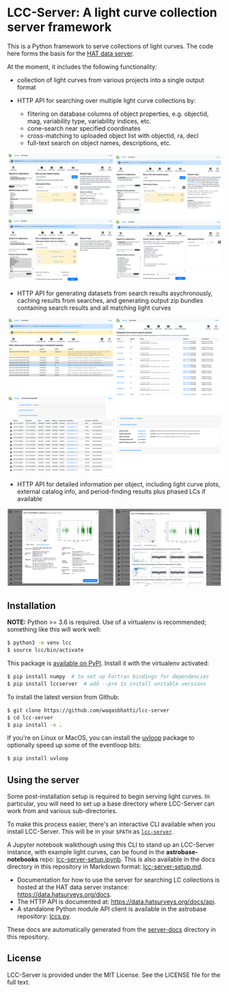 # LCC-Server: A light curve collection server framework

This is a Python framework to serve collections of light curves. The code here
forms the basis for the [HAT data server](https://data.hatsurveys.org).

At the moment, it includes the following functionality:

- collection of light curves from various projects into a single output format

- HTTP API for searching over multiple light curve collections by:
  - filtering on database columns of object properties, e.g. objectid,
    mag, variability type, variability indices, etc.
  - cone-search near specified coordinates
  - cross-matching to uploaded object list with objectid, ra, decl
  - full-text search on object names, descriptions, etc.

[![LCC server search interface](https://raw.githubusercontent.com/waqasbhatti/lcc-server/master/docs/search-th.png)](https://raw.githubusercontent.com/waqasbhatti/lcc-server/master/docs/search-montage.png)

- HTTP API for generating datasets from search results asychronously, caching
  results from searches, and generating output zip bundles containing search
  results and all matching light curves

[![LCC server results display](https://raw.githubusercontent.com/waqasbhatti/lcc-server/master/docs/results-th.png)](https://raw.githubusercontent.com/waqasbhatti/lcc-server/master/docs/results-montage.png)

- HTTP API for detailed information per object, including light curve plots,
  external catalog info, and period-finding results plus phased LCs if available

[![LCC server object info](https://raw.githubusercontent.com/waqasbhatti/lcc-server/master/docs/objectinfo-th.png)](https://raw.githubusercontent.com/waqasbhatti/lcc-server/master/docs/objectinfo-montage.png)


## Installation

**NOTE:** Python >= 3.6 is required. Use of a virtualenv is recommended;
something like this will work well:

```bash
$ python3 -m venv lcc
$ source lcc/bin/activate
```

This package is [available on PyPI](https://pypi.org/project/lccserver). Install
it with the virtualenv activated:

```bash
$ pip install numpy  # to set up Fortran bindings for dependencies
$ pip install lccserver  # add --pre to install unstable versions
```

To install the latest version from Github:

```bash
$ git clone https://github.com/waqasbhatti/lcc-server
$ cd lcc-server
$ pip install -e .
```

If you're on Linux or MacOS, you can install the
[uvloop](https://github.com/MagicStack/uvloop) package to optionally speed up
some of the eventloop bits:

```bash
$ pip install uvloop
```

## Using the server

Some post-installation setup is required to begin serving light curves. In
particular, you will need to set up a base directory where LCC-Server can work
from and various sub-directories.

To make this process easier, there's an interactive CLI available when you
install LCC-Server. This will be in your `$PATH` as [`lcc-server`](https://github.com/waqasbhatti/lcc-server/blob/master/lccserver/cli.py).

A Jupyter notebook walkthough using this CLI to stand up an LCC-Server instance,
with example light curves, can be found in the **astrobase-notebooks** repo:
[lcc-server-setup.ipynb](https://github.com/waqasbhatti/astrobase-notebooks/blob/master/lcc-server-setup.ipynb). This
is also available in the docs directory in this repository in Markdown format:
[lcc-server-setup.md](docs/lcc-server-setup.md).

- Documentation for how to use the server for searching LC collections is hosted
at the HAT data server instance: https://data.hatsurveys.org/docs.
- The HTTP API is documented at: https://data.hatsurveys.org/docs/api.
- A standalone Python module API client is available in the astrobase
  repository: [lccs.py](https://github.com/waqasbhatti/astrobase/blob/master/astrobase/services/lccs.py).

These docs are automatically generated from the
[server-docs](lccserver/server-docs) directory in this repository.


## License

LCC-Server is provided under the MIT License. See the LICENSE file for the full
text.

